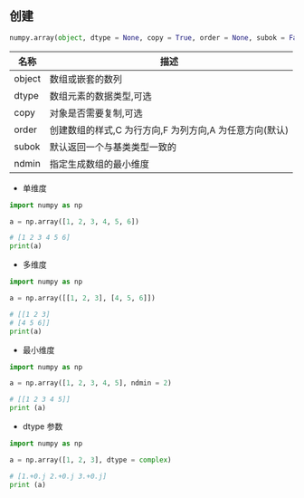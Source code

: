 <!--
 * @Description: 
 * @Version: 1.0
 * @Author: DaLao
 * @Email: dalao_li@163.com
 * @Date: 2021-01-16 17:59:34
 * @LastEditors: DaLao
 * @LastEditTime: 2022-01-07 00:48:12
-->


## 创建

```py
numpy.array(object, dtype = None, copy = True, order = None, subok = False, ndmin = 0)
```

| 名称   | 描述                                                    |
| ------ | ------------------------------------------------------- |
| object | 数组或嵌套的数列                                        |
| dtype  | 数组元素的数据类型,可选                                 |
| copy   | 对象是否需要复制,可选                                   |
| order  | 创建数组的样式,C 为行方向,F 为列方向,A 为任意方向(默认) |
| subok  | 默认返回一个与基类类型一致的                            | 数组 |
| ndmin  | 指定生成数组的最小维度                                  |


- 单维度

```py
import numpy as np

a = np.array([1, 2, 3, 4, 5, 6])

# [1 2 3 4 5 6]
print(a)
```

- 多维度

```py
import numpy as np

a = np.array([[1, 2, 3], [4, 5, 6]])

# [[1 2 3] 
# [4 5 6]]
print(a)
```

- 最小维度

```py
import numpy as np

a = np.array([1, 2, 3, 4, 5], ndmin = 2)

# [[1 2 3 4 5]]
print (a)
```

- dtype 参数

```py
import numpy as np

a = np.array([1, 2, 3], dtype = complex)

# [1.+0.j 2.+0.j 3.+0.j]
print (a)
```